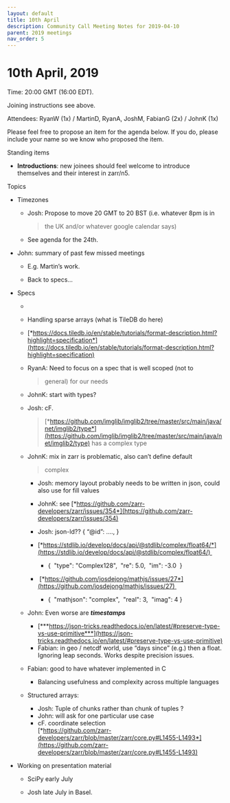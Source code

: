 ```yaml
---
layout: default
title: 10th April
description: Community Call Meeting Notes for 2019-04-10 
parent: 2019 meetings
nav_order: 5
---
```


# 10th April, 2019

Time: 20:00 GMT (16:00 EDT).

Joining instructions see above.

Attendees: RyanW (1x) / MartinD, RyanA, JoshM, FabianG (2x) / JohnK (1x)

Please feel free to propose an item for the agenda below. If you do,
please include your name so we know who proposed the item.

<span id="anchor-95"></span>Standing items

-   **Introductions**: new joinees should feel welcome to introduce
    themselves and their interest in zarr/n5.

<span id="anchor-96"></span>Topics

-   Timezones

    -   Josh: Propose to move 20 GMT to 20 BST (i.e. whatever 8pm is in
        > the UK and/or whatever google calendar says)

    -   See agenda for the 24th.

-   John: summary of past few missed meetings

    -   E.g. Martin’s work.

    -   Back to specs…

-   Specs

    -   

    -   Handling sparse arrays (what is TileDB do here)

    -   [*https://docs.tiledb.io/en/stable/tutorials/format-description.html?highlight=specification*](https://docs.tiledb.io/en/stable/tutorials/format-description.html?highlight=specification)

    -   RyanA: Need to focus on a spec that is well scoped (not to
        > general) for our needs

    -   JohnK: start with types?

    -   Josh: cF.
        > [*https://github.com/imglib/imglib2/tree/master/src/main/java/net/imglib2/type*](https://github.com/imglib/imglib2/tree/master/src/main/java/net/imglib2/type)
        > has a complex type

    -   JohnK: mix in zarr is problematic, also can’t define default
        > complex

        -   Josh: memory layout probably needs to be written in json,
            could also use for fill values

        -   JohnK: see
            [*https://github.com/zarr-developers/zarr/issues/354*](https://github.com/zarr-developers/zarr/issues/354)

        -   Josh: json-ld?? { “@id”: …., } 

        -   [*https://stdlib.io/develop/docs/api/@stdlib/complex/float64/*](https://stdlib.io/develop/docs/api/@stdlib/complex/float64/) 

            -   {  "type": "Complex128",  "re": 5.0,  "im": -3.0  } 

        -    [*https://github.com/josdejong/mathjs/issues/27*](https://github.com/josdejong/mathjs/issues/27) 

            -   {  "mathjson": "complex",  "real": 3,  "imag": 4 } 

    -   John: Even worse are ***timestamps***

        -   [***https://json-tricks.readthedocs.io/en/latest/#preserve-type-vs-use-primitive***](https://json-tricks.readthedocs.io/en/latest/#preserve-type-vs-use-primitive)
        -   Fabian: in geo / netcdf world, use “days since” (e.g.) then
            a float. Ignoring leap seconds. Works despite precision
            issues.

    -   Fabian: good to have whatever implemented in C

        -   Balancing usefulness and complexity across multiple
            languages

    -   Structured arrays:

        -   Josh: Tuple of chunks rather than chunk of tuples ?
        -   John: will ask for one particular use case
        -   cF. coordinate selection  
            [*https://github.com/zarr-developers/zarr/blob/master/zarr/core.py#L1455-L1493*](https://github.com/zarr-developers/zarr/blob/master/zarr/core.py#L1455-L1493)

-   Working on presentation material

    -   SciPy early July

    -   Josh late July in Basel.

